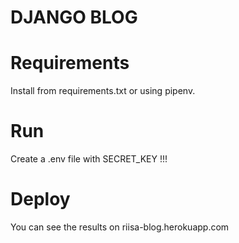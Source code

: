 # DJANGO BLOG

# Requirements  
Install from requirements.txt or using pipenv.  

# Run  
Create a .env file with SECRET_KEY !!!
  
# Deploy  
You can see the results on riisa-blog.herokuapp.com  